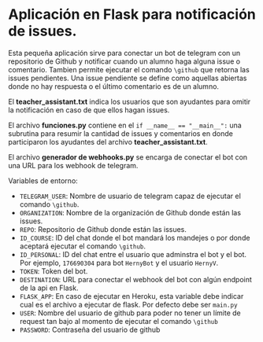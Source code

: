 # Aplicación en Flask para notificación de issues.

Esta pequeña aplicación sirve para conectar un bot de telegram con un repositorio de Github y notificar cuando un alumno haga alguna issue o comentario. Tambien permite ejecutar el comando `\github` que retorna las issues pendientes. Una issue pendiente se define como aquellas abiertas donde no hay respuesta o el último comentario es de un alumno.

El **teacher_assistant.txt** indica los usuarios que son ayudantes para omitir la notificación en caso de que ellos hagan issues.

El archivo **funciones.py** contiene en el `if __name__ == "__main__":` una subrutina para resumir la cantidad de issues y comentarios en donde participaron los ayudantes del archivo **teacher_assistant.txt**.

El archivo **generador de webhooks.py** se encarga de conectar el bot con una URL para los webhook de telegram.

Variables de entorno:

* `TELEGRAM_USER`: Nombre de usuario de telegram capaz de ejecutar el comando `\github`.
* `ORGANIZATION`: Nombre de la organización de Github donde están las issues.
* `REPO`: Repositorio de Github donde están las issues.
* `ID_COURSE`: ID del chat donde el bot mandará los mandejes o por donde aceptará ejecutar el comando `\github`.
* `ID_PERSONAL`: ID del chat entre el usuario que adminstra el bot y el bot. Por ejemplo, `176690304` para bot `HernyBot` y el usuario `HernyV`.
* `TOKEN`: Token del bot.
* `DESTINATION`: URL para conectar el webhook del bot con algún endpoint de la api en Flask.
* `FLASK_APP`: En caso de ejecutar en Heroku, esta variable debe indicar cual es el archivo a ejecutar de flask. Por defecto debe ser `main.py`
* `USER`: Nombre del usuario de github para poder no tener un límite de request tan bajo al momento de ejecutar el comando `\github`
* `PASSWORD`: Contraseña del usuario de github